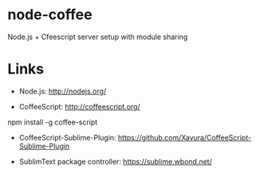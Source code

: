 node-coffee
===========

Node.js + Cfeescript server setup with module sharing 

Links
=====

- Node.js:
http://nodejs.org/

- CoffeeScript:
http://coffeescript.org/

npm install -g coffee-script

- CoffeeScript-Sublime-Plugin:
https://github.com/Xavura/CoffeeScript-Sublime-Plugin

- SublimText package controller:
https://sublime.wbond.net/

